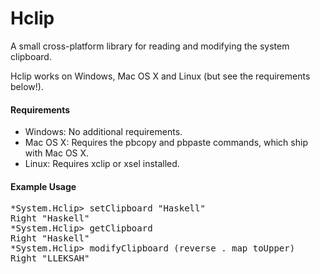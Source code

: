 Hclip
=====

A small cross-platform library for reading and modifying the system clipboard.

Hclip works on Windows, Mac OS X and Linux (but see the requirements below!).


#### Requirements

* Windows: No additional requirements.
* Mac OS X: Requires the pbcopy and pbpaste commands, which ship with Mac OS X.
* Linux: Requires xclip or xsel installed.


#### Example Usage

<pre>
*System.Hclip> setClipboard "Haskell"
Right "Haskell"
*System.Hclip> getClipboard
Right "Haskell"
*System.Hclip> modifyClipboard (reverse . map toUpper)
Right "LLEKSAH"
</pre>

